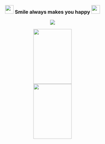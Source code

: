 <h3 align="center">
  <img src="https://media.giphy.com/media/hvRJCLFzcasrR4ia7z/giphy.gif" width="28">
  Smile always makes you happy
  <img src="https://media.giphy.com/media/hvRJCLFzcasrR4ia7z/giphy.gif" width="28">
</h3>

<p align="center">
  <a href="https://github.com/Oracle728"><img src="https://readme-typing-svg.herokuapp.com/?lines=Senior%20software%20engineer;7%2B%20years%20of%20professional%20experience;&font=Anton&center=true&width=650&height=120&color=58a6ff&vCenter=true&size=45%22"></a>
</p>

<p align="center">
    <a href="https://github.com/SmileAlways1125">
        <img height="180em" width="50%" src="https://github-readme-stats.vercel.app/api?username=Smilealways1125&show_icons=true&theme=dark&include_all_commits=true&count_private=true" />
        <img height="180em" width="50%" src="https://github-readme-stats-eight-theta.vercel.app/api/top-langs/?username=SmileAlways1125&layout=compact&langs_count=10&theme=dark"/>
    </a>
</p>
